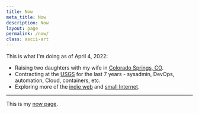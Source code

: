 ```yaml
---
title: Now
meta_title: Now
description: Now
layout: page
permalink: /now/
class: ascii-art
---
```


This is what I'm doing as of April 4, 2022:

* Raising two daughters with my wife in [Colorado Springs, CO](https://en.wikipedia.org/wiki/Colorado_Springs%2C_Colorado).
* Contracting at the [USGS](https://www.usgs.gov/programs/science-analytics-and-synthesis-sas)
  for the last 7 years - sysadmin, DevOps, automation, Cloud, containers, etc.
* Exploring more of the [indie web](https://manuelmoreale.com/on-the-indie-web) and
  [small Internet](/site/small/).

---

This is my [now page](https://nownownow.com/about).
